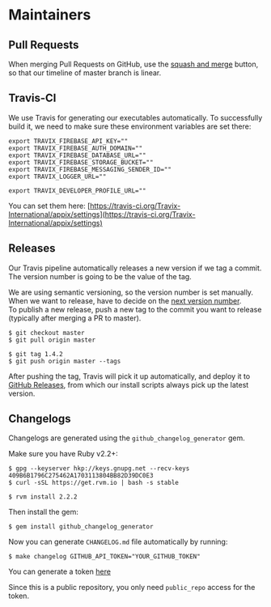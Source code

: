 # Maintainers

## Pull Requests

When merging Pull Requests on GitHub, use the [squash and merge](https://github.com/blog/2141-squash-your-commits) button, so that our timeline of master branch is linear.

## Travis-CI

We use Travis for generating our executables automatically. To successfully build it, we need to make sure these environment variables are set there:

```
export TRAVIX_FIREBASE_API_KEY=""
export TRAVIX_FIREBASE_AUTH_DOMAIN=""
export TRAVIX_FIREBASE_DATABASE_URL=""
export TRAVIX_FIREBASE_STORAGE_BUCKET=""
export TRAVIX_FIREBASE_MESSAGING_SENDER_ID=""
export TRAVIX_LOGGER_URL=""

export TRAVIX_DEVELOPER_PROFILE_URL=""
```

You can set them here: [https://travis-ci.org/Travix-International/appix/settings](https://travis-ci.org/Travix-International/appix/settings)

## Releases

Our Travis pipeline automatically releases a new version if we tag a commit. The version number is going to be the value of the tag.

We are using semantic versioning, so the version number is set manually. When we want to release, have to decide on the [next version number](https://github.com/Travix-International/appix/releases).  
To publish a new release, push a new tag to the commit you want to release (typically after merging a PR to master).

```
$ git checkout master
$ git pull origin master

$ git tag 1.4.2
$ git push origin master --tags
```

After pushing the tag, Travis will pick it up automatically, and deploy it to [GitHub Releases](https://github.com/Travix-International/appix/releases), from which our install scripts always pick up the latest version.

## Changelogs

Changelogs are generated using the `github_changelog_generator` gem.

Make sure you have Ruby v2.2+:

```
$ gpg --keyserver hkp://keys.gnupg.net --recv-keys 409B6B1796C275462A1703113804BB82D39DC0E3
$ curl -sSL https://get.rvm.io | bash -s stable

$ rvm install 2.2.2
```

Then install the gem:

```
$ gem install github_changelog_generator
```

Now you can generate `CHANGELOG.md` file automatically by running:

```
$ make changelog GITHUB_API_TOKEN="YOUR_GITHUB_TOKEN"
```

You can generate a token [here](https://github.com/settings/tokens/new?description=GitHub%20Changelog%20Generator%20token)

Since this is a public repository, you only need `public_repo` access for the token.
